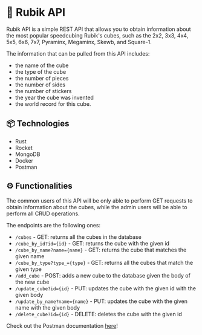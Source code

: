 # 🧩 Rubik API 

Rubik API is a simple REST API that allows you to obtain information about the most popular speedcubing Rubik's cubes, 
such as the 2x2, 3x3, 4x4, 5x5, 6x6, 7x7, Pyraminx, Megaminx, Skewb, and Square-1.

The information that can be pulled from this API includes: 
- the name of the cube 
- the type of the cube 
- the number of pieces 
- the number of sides 
- the number of stickers
- the year the cube was invented 
- the world record for this cube.

## 📦 Technologies 

- Rust
- Rocket
- MongoDB
- Docker
- Postman

## ⚙️ Functionalities 

The common users of this API will be only able to perform GET requests to obtain information about the cubes, while
the admin users will be able to perform all CRUD operations.

The endpoints are the following ones:

- `/cubes` - GET: returns all the cubes in the database
- `/cube_by_id?id={id}` - GET: returns the cube with the given id
- `/cube_by_name?name={name}` - GET: returns the cube that matches the given name
- `/cube_by_type?type_={type}` - GET: returns all the cubes that match the given type
- `/add_cube` - POST: adds a new cube to the database given the body of the new cube
- `/update_cube?id={id}` - PUT: updates the cube with the given id with the given body
- `/update_by_name?name={name}` - PUT: updates the cube with the given name with the given body
- `/delete_cube?id={id}` - DELETE: deletes the cube with the given id

Check out the Postman documentation [here](https://documenter.getpostman.com/view/30891886/2sA2xfYZ2X)!
